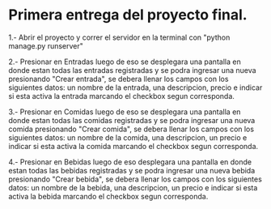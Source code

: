 # Primera entrega del proyecto final.
1.- Abrir el proyecto y correr el servidor en la terminal con "python manage.py runserver"

2.- Presionar en Entradas luego de eso se desplegara una pantalla en donde estan todas las entradas registradas y se podra ingresar una nueva presionando "Crear entrada", se debera llenar los campos con los siguientes datos: un nombre de la entrada, una descripcion, precio e indicar si esta activa la entrada marcando el checkbox segun corresponda.

3.- Presionar en Comidas luego de eso se desplegara una pantalla en donde estan todas las comidas registradas y se podra ingresar una nueva comida presionando "Crear comida", se debera llenar los campos con los siguientes datos: un nombre de la comida, una descripcion, un precio e indicar si esta activa la comida marcando el checkbox segun corresponda.

4.- Presionar en Bebidas luego de eso desplegara una pantalla en donde estan todas las bebidas registradas y se podra ingresar una nueva bebida presionando "Crear bebida", se debera llenar los campos con los siguientes datos: un nombre de la bebida, una descripcion, un precio e indicar si esta activa la bebida marcando el checkbox segun corresponda.
